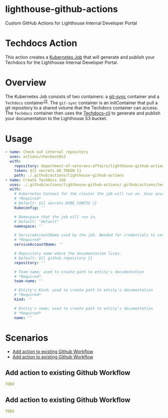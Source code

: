 # lighthouse-github-actions
Custom GitHub Actions for Lighthouse Internal Developer Portal


# Techdocs Action

This action creates a [Kubernetes Job](https://github.com/department-of-veterans-affairs/lighthouse-github-actions/blob/main/example-techdocs-job.yaml) that will generate and publish your Techdocs for the Lighthouse Internal Developer Portal.

# Overview
The Kubernetes Job consists of two containers:  a [git-sync](https://github.com/kubernetes/git-sync) container and a `Techdocs` container<sup>[1](https://github.com/department-of-veterans-affairs/lighthouse-github-actions/pkgs/container/lighthouse-github-actions%2Ftechdocs)[2](https://github.com/department-of-veterans-affairs/lighthouse-github-actions/blob/main/.techdocscontainer/base.Dockerfile)</sup>. The `git-sync` container is an initContainer that pull a git repository to a shared volume that the Techdocs container can access. The `Techdocs` container then uses the [Techdocs-cli](https://backstage.io/docs/features/techdocs/cli) to generate and publish your documentation to the Lighthouse S3 bucket. 


# Usage

<!-- start usage -->
```yaml
- name: Check out internal repository
  uses: actions/checkout@v2
  with:
    repository: department-of-veterans-affairs/lighthouse-github-actions
    token: ${{ secrets.GH_TOKEN }}
    path: ./.github/actions/lighthouse-github-actions
- name: Create Techdocs Job
  uses: ./.github/actions/lighthouse-github-actions/.github/actions/techdocs
  with:
    # Kubernetes Context for the cluster the job will run on. Uses azure/k8s-set-context@v1
    # *Required*
    # Default: ${{ secrets.KUBE_CONFIG }}
    kubeconfig: ''

    # Namespace that the job will run in. 
    # Default: "default"
    namespace: ''

    # ServiceAccountName used by the job. Needed for credentials to connect to S3 bucket.
    # *Required*
    serviceAccountName: ''

    # Repository name where the documentation lives.
    # Default: ${{ github.repository }}
    repository: ''

    # Team name; used to create path to entity's documentation 
    # *Required*
    team-name: ''

    # Entity's Kind; used to create path to entity's documentation 
    # *Required*
    kind: ''

    # Entity's name; used to create path to entity's documentation 
    # *Required*
    name: ''

```
<!-- end usage -->

# Scenarios
- [Add action to existing Github Workflow](#Add-action-to-existing-Github-Workflow)
- [Add action to existing Github Workflow](#Create-Techdocs-for-Private-Repository)


## Add action to existing Github Workflow

```yaml
TODO
```

## Add action to existing Github Workflow

```yaml
TODO
```
